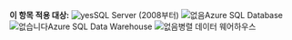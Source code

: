 **이 항목 적용 대상:** ![yes](media/yes.png "예")SQL Server \(2008부터\) ![없음](media/no.png "없습니다")Azure SQL Database ![없습니다](media/no.png "없음")Azure SQL Data Warehouse ![없음](media/no.png "없음")병렬 데이터 웨어하우스
